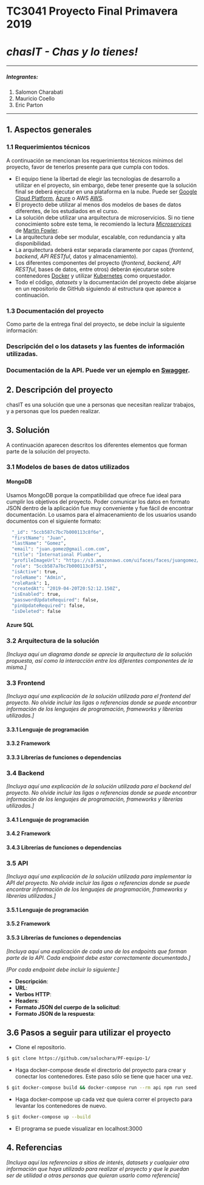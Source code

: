# TC3041 Proyecto  Final Primavera 2019

# *chasIT - Chas y lo tienes!*
---

##### Integrantes:
1. Salomon Charabati
2. Mauricio Coello
3. Eric Parton


---
## 1. Aspectos generales

### 1.1 Requerimientos técnicos

A continuación se mencionan los requerimientos técnicos mínimos del proyecto, favor de tenerlos presente para que cumpla con todos.

* El equipo tiene la libertad de elegir las tecnologías de desarrollo a utilizar en el proyecto, sin embargo, debe tener presente que la solución final se deberá ejecutar en una plataforma en la nube. Puede ser  [Google Cloud Platform](https://cloud.google.com/?hl=es), [Azure](https://azure.microsoft.com/en-us/) o AWS [AWS](https://aws.amazon.com/es/free/).
* El proyecto debe utilizar al menos dos modelos de bases de datos diferentes, de los estudiados en el curso.
* La solución debe utilizar una arquitectura de microservicios. Si no tiene conocimiento sobre este tema, le recomiendo la lectura [*Microservices*](https://martinfowler.com/articles/microservices.html) de [Martin Fowler](https://martinfowler.com).
* La arquitectura debe ser modular, escalable, con redundancia y alta disponibilidad.
* La arquitectura deberá estar separada claramente por capas (*frontend*, *backend*, *API RESTful*, datos y almacenamiento).
* Los diferentes componentes del proyecto (*frontend*, *backend*, *API RESTful*, bases de datos, entre otros) deberán ejecutarse sobre contenedores [Docker](https://www.docker.com/) y utilizar [Kubernetes](https://kubernetes.io/) como orquestador.
* Todo el código, *datasets* y la documentación del proyecto debe alojarse en un repositorio de GitHub siguiendo al estructura que aparece a continuación.

### 1.3 Documentación  del proyecto

Como parte de la entrega final del proyecto, se debe incluir la siguiente información:

### Descripción del o los datasets y las fuentes de información utilizadas.
### Documentación de la API. Puede ver un ejemplo en [Swagger](https://swagger.io/).

## 2. Descripción del proyecto

chasIT es una solución que une a personas que necesitan realizar trabajos, y a personas que los pueden realizar.

## 3. Solución

A continuación aparecen descritos los diferentes elementos que forman parte de la solución del proyecto.

### 3.1 Modelos de bases de datos utilizados
#### MongoDB
Usamos MongoDB porque la compatibilidad que ofrece fue ideal para cumplir los objetivos del proyecto.  Poder comunicar los datos en formato JSON dentro de la aplicación fue muy conveniente y fue fácil de encontrar documentación.  Lo usamos para el almacenamiento de los usuarios usando documentos con el siguiente formato:
```sh
  "_id": "5ccb587c7bc7b000113c8f6e",
  "firstName": "Juan",
  "lastName": "Gomez",
  "email": "juan.gomez@gmail.com.com",
  "title": "International Plumber",
  "profileImageUrl": "https://s3.amazonaws.com/uifaces/faces/juangomez/128.jpg",
  "role": "5ccb587a7bc7b000113c8f51",
  "isActive": true,
  "roleName": "Admin",
  "roleRank": 1,
  "createdAt": "2019-04-20T20:52:12.150Z",
  "isEnabled": true,
  "passwordUpdateRequired": false,
  "pinUpdateRequired": false,
  "isDeleted": false
```
#### Azure SQL

### 3.2 Arquitectura de la solución

*[Incluya aquí un diagrama donde se aprecie la arquitectura de la solución propuesta, así como la interacción entre los diferentes componentes de la misma.]*

### 3.3 Frontend

*[Incluya aquí una explicación de la solución utilizada para el frontend del proyecto. No olvide incluir las ligas o referencias donde se puede encontrar información de los lenguajes de programación, frameworks y librerías utilizadas.]*

#### 3.3.1 Lenguaje de programación
#### 3.3.2 Framework
#### 3.3.3 Librerías de funciones o dependencias

### 3.4 Backend

*[Incluya aquí una explicación de la solución utilizada para el backend del proyecto. No olvide incluir las ligas o referencias donde se puede encontrar información de los lenguajes de programación, frameworks y librerías utilizadas.]*

#### 3.4.1 Lenguaje de programación
#### 3.4.2 Framework
#### 3.4.3 Librerías de funciones o dependencias

### 3.5 API

*[Incluya aquí una explicación de la solución utilizada para implementar la API del proyecto. No olvide incluir las ligas o referencias donde se puede encontrar información de los lenguajes de programación, frameworks y librerías utilizadas.]*

#### 3.5.1 Lenguaje de programación
#### 3.5.2 Framework
#### 3.5.3 Librerías de funciones o dependencias

*[Incluya aquí una explicación de cada uno de los endpoints que forman parte de la API. Cada endpoint debe estar correctamente documentado.]*

*[Por cada endpoint debe incluir lo siguiente:]*

* **Descripción**:
* **URL**:
* **Verbos HTTP**:
* **Headers**:
* **Formato JSON del cuerpo de la solicitud**: 
* **Formato JSON de la respuesta**:


## 3.6 Pasos a seguir para utilizar el proyecto
- Clone el repositorio.
```sh
$ git clone https://github.com/salochara/PF-equipo-1/
```
- Haga docker-compose desde el directorio del proyecto para crear y conectar los contenedores.  Este paso sólo se tiene que hacer una vez.
```sh
$ git docker-compose build && docker-compose run --rm api npm run seed
```
- Haga docker-compose up cada vez que quiera correr el proyecto para levantar los contenedores de nuevo.
```sh
$ git docker-compose up --build
```
- El programa se puede visualizar en localhost:3000

## 4. Referencias

*[Incluya aquí las referencias a sitios de interés, datasets y cualquier otra información que haya utilizado para realizar el proyecto y que le puedan ser de utilidad a otras personas que quieran usarlo como referencia]*

